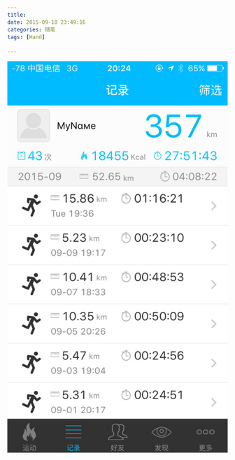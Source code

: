 ```yaml
---
title: 
date: 2015-09-18 23:49:16
categories: 随笔
tags: [Hand]

---
```

![图片](/assets/images/ZkVYZStaNHZWSXN2b3Z3K290Mm1DaUpmbXBCczdTWG11TDJnNmlkUm5GQWhrQU11RHV1STZ3PT0.jpg)
